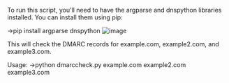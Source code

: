To run this script, you'll need to have the argparse and dnspython libraries installed. You can install them using pip:

->pip install argparse dnspython
![image](https://github.com/iamsurve/dmarcheck/assets/75905952/c4a757eb-5aa9-45cc-9c7d-e93a68b384f1)

This will check the DMARC records for example.com, example2.com, and example3.com.

Usage:
->python dmarccheck.py example.com example2.com example3.com



